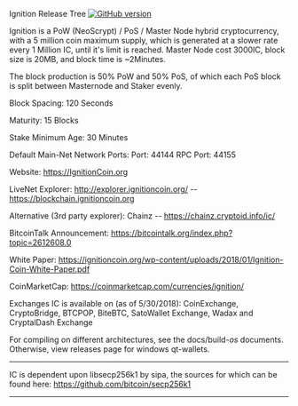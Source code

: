 Ignition Release Tree [![GitHub version](https://img.shields.io/badge/Version-1.1.2.0-brightgreen.svg)](https://github.com/ignitioncoin/ignitioncoin)

Ignition is a PoW (NeoScrypt) / PoS / Master Node hybrid cryptocurrency, with a 5 million coin maximum supply, which is generated at a slower rate every 1 Million IC, until it's limit is reached. Master Node cost 3000IC, block size is 20MB, and block time is ~2Minutes.

The block production is 50% PoW and 50% PoS, of which each PoS block is split between Masternode and Staker evenly.

Block Spacing: 120 Seconds

Maturity: 15 Blocks

Stake Minimum Age: 30 Minutes

Default Main-Net Network Ports:
Port: 44144
RPC Port: 44155

Website: https://IgnitionCoin.org

LiveNet Explorer: http://explorer.ignitioncoin.org/  -- https://blockchain.ignitioncoin.org

Alternative (3rd party explorer): Chainz -- https://chainz.cryptoid.info/ic/

BitcoinTalk Announcement: https://bitcointalk.org/index.php?topic=2612608.0

White Paper: https://ignitioncoin.org/wp-content/uploads/2018/01/Ignition-Coin-White-Paper.pdf

CoinMarketCap: https://coinmarketcap.com/currencies/ignition/

Exchanges IC is available on (as of 5/30/2018): CoinExchange, CryptoBridge, BTCPOP, BiteBTC, SatoWallet Exchange, Wadax and CryptalDash Exchange

For compiling on different architectures, see the docs/build-*os* documents. Otherwise, view releases page for windows qt-wallets.

****
IC is dependent upon libsecp256k1 by sipa, the sources for which can be found here:
https://github.com/bitcoin/secp256k1
****
